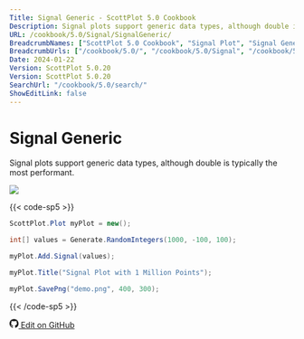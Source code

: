 ```yaml
---
Title: Signal Generic - ScottPlot 5.0 Cookbook
Description: Signal plots support generic data types, although double is typically the most performant.
URL: /cookbook/5.0/Signal/SignalGeneric/
BreadcrumbNames: ["ScottPlot 5.0 Cookbook", "Signal Plot", "Signal Generic"]
BreadcrumbUrls: ["/cookbook/5.0/", "/cookbook/5.0/Signal", "/cookbook/5.0/Signal/SignalGeneric"]
Date: 2024-01-22
Version: ScottPlot 5.0.20
Version: ScottPlot 5.0.20
SearchUrl: "/cookbook/5.0/search/"
ShowEditLink: false
---
```


# Signal Generic


Signal plots support generic data types, although double is typically the most performant.

[![](/cookbook/5.0/images/SignalGeneric.png)](/cookbook/5.0/images/SignalGeneric.png)

{{< code-sp5 >}}

```cs
ScottPlot.Plot myPlot = new();

int[] values = Generate.RandomIntegers(1000, -100, 100);

myPlot.Add.Signal(values);

myPlot.Title("Signal Plot with 1 Million Points");

myPlot.SavePng("demo.png", 400, 300);

```

{{< /code-sp5 >}}

<a href='https://github.com/ScottPlot/ScottPlot/blob/main/src/ScottPlot5/ScottPlot5%20Cookbook/Recipes/PlotTypes/Signal.cs'><svg xmlns="http://www.w3.org/2000/svg" width="16" height="16" fill="currentColor" class="mb-1 bi bi-github" viewBox="0 0 16 16">
  <path d="M8 0C3.58 0 0 3.58 0 8c0 3.54 2.29 6.53 5.47 7.59.4.07.55-.17.55-.38 0-.19-.01-.82-.01-1.49-2.01.37-2.53-.49-2.69-.94-.09-.23-.48-.94-.82-1.13-.28-.15-.68-.52-.01-.53.63-.01 1.08.58 1.23.82.72 1.21 1.87.87 2.33.66.07-.52.28-.87.51-1.07-1.78-.2-3.64-.89-3.64-3.95 0-.87.31-1.59.82-2.15-.08-.2-.36-1.02.08-2.12 0 0 .67-.21 2.2.82.64-.18 1.32-.27 2-.27s1.36.09 2 .27c1.53-1.04 2.2-.82 2.2-.82.44 1.1.16 1.92.08 2.12.51.56.82 1.27.82 2.15 0 3.07-1.87 3.75-3.65 3.95.29.25.54.73.54 1.48 0 1.07-.01 1.93-.01 2.2 0 .21.15.46.55.38A8.01 8.01 0 0 0 16 8c0-4.42-3.58-8-8-8"/>
</svg> Edit on GitHub</a>

